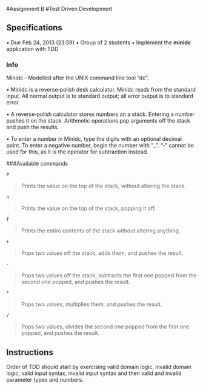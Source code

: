 #Assignment B
#Test Driven Development

## Specifications

• Due Feb 24, 2013 (23:59)
• Group of 2 students
• Implement the **minidc** application with TDD 

### Info

Minidc ‐ Modelled after the UNIX command line tool “dc”.

• Minidc is a reverse‐polish desk calculator.   Minidc reads from the standard input.  All normal output is to standard output; all error output is to standard error.

• A reverse‐polish calculator stores numbers on a stack.  Entering a number pushes it on the stack. Arithmetic operations pop arguments off the stack and push the results.

• To enter a number in Minidc, type the digits with an optional decimal point. To enter a negative number, begin the number with “_”.  “‐” cannot be used for this, as it is the operator for subtraction instead.


###Available commands

	P
>Prints the value on the top of the stack, without altering the stack.

	n
>Prints the value on the top of the stack, popping it off.

	f
>Prints the entire contents of the stack without altering anything.

	+
>Pops two values off the stack, adds them, and pushes the result.

	‐
>Pops two values off the stack, subtracts the first one popped from the second one popped, and pushes the result.

	*
>Pops two values, multiplies them, and pushes the result.

	/
>Pops two values, divides the second one popped from the first one popped, and pushes the result.


## Instructions

Order of TDD should start by exercising valid domain  logic, invalid domain logic, valid input 
syntax, invalid input syntax and then valid and invalid parameter types and numbers.
